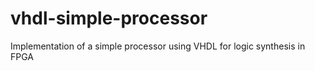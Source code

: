 vhdl-simple-processor
=====================

Implementation of a simple processor using VHDL for logic synthesis in FPGA
